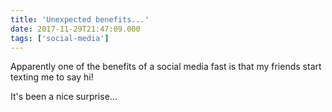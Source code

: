```yaml
---
title: 'Unexpected benefits...'
date: 2017-11-29T21:47:09.000
tags: ['social-media']
---
```


Apparently one of the benefits of a social media fast is that my friends start texting me to say hi!

It's been a nice surprise...
